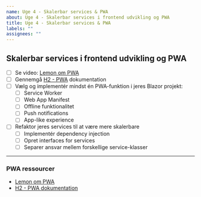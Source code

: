 ```yaml
---
name: Uge 4 - Skalerbar services & PWA
about: Uge 4 - Skalerbar services i frontend udvikling og PWA
title: Uge 4 - Skalerbar services & PWA
labels: ""
assignees: ""
---
```


## Skalerbar services i frontend udvikling og PWA

- [ ] Se video: [Lemon om PWA](https://youtu.be/oHbEjSM9W7k?t=422)
- [ ] Gennemgå [H2 - PWA](https://mercantec.notion.site/h2-pwa) dokumentation
- [ ] Vælg og implementér mindst én PWA-funktion i jeres Blazor projekt:
  - [ ] Service Worker
  - [ ] Web App Manifest
  - [ ] Offline funktionalitet
  - [ ] Push notifications
  - [ ] App-like experience
- [ ] Refaktor jeres services til at være mere skalerbare
  - [ ] Implementér dependency injection
  - [ ] Opret interfaces for services
  - [ ] Separer ansvar mellem forskellige service-klasser

---

### PWA ressourcer

- [Lemon om PWA](https://youtu.be/oHbEjSM9W7k?t=422)
- [H2 - PWA dokumentation](https://www.notion.so/H2-PWA-1dbdab5ca237801b8aa5f1d2d2748bed?pvs=21)

